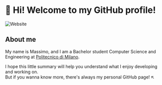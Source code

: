 # :pizza: Hi! Welcome to my GitHub profile!

![Website](https://img.shields.io/website?down_color=critical&down_message=down&up_color=success&up_message=up&url=https%3A%2F%2Fmassimopavoni.github.io)

## About me
My name is Massimo, and I am a Bachelor student Computer Science and Engineering at [Politecnico di Milano](https://www.polimi.it/).

I hope this little summary will help you understand what I enjoy developing and working on.
<br>But if you wanna know more, there's always my personal GitHub page! :arrow_upper_left: